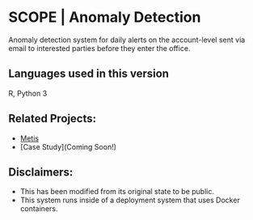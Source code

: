 # SCOPE | Anomaly Detection
Anomaly detection system for daily alerts on the account-level sent via email to interested parties before they enter the office.

## Languages used in this version
R, Python 3

## Related Projects:
- [Metis](https://github.com/stefmolin/Metis)
- [Case Study](Coming Soon!)

## Disclaimers:
- This has been modified from its original state to be public.
- This system runs inside of a deployment system that uses Docker containers.
